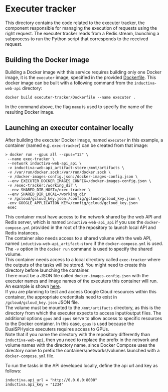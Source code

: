 # Executer tracker

This directory contains the code related to the executer tracker, the
component responsible for managing the execution of requests using the
right request. The executer tracker reads from a Redis stream, launching
a subprocess to run the Python script that corresponds to the received
request.

## Building the Docker image

Building a Docker image with this service requires building only one Docker image, it is 
the `executer` image, specified in the provided [Dockerfile](Dockerfile). This docker
image can be built with a following command from the `inductiva-web-api` directory:

```shell
docker build executer-tracker/Dockerfile --name executer .
```

In the command above, the flag `name` is used to specify the name of the resulting
Docker image.

## Launching an executer container locally

After building the executer Docker image, named `executer` in this example, a container (named e.g. `exec-tracker`) can be created from that image:

```shell
> docker run --gpus all --cpus="12" \
 --name exec-tracker \
 --network inductiva-web-api_api \
 -v inductiva-web-api_artifact-store:/mnt/artifacts \
 -v /var/run/docker.sock:/var/run/docker.sock \
 -v /docker-images-config.json:/docker-images-config.json \ 
 --env EXECUTER_DOCKER_IMAGES_CONFIG=/docker-images-config.json \
 -v /exec-tracker:/working_dir \
 --env SHARED_DIR_HOST=/exec-tracker \
 --env SHARED_DIR_LOCAL=/working_dir 
 -v /gcloud/gcloud_key.json:/config/gcloud/gcloud_key.json \ 
 -env GOOGLE_APPLICATION_KEY=/config/gcloud/gcloud_key.json
 exec
```

This container must have access to the network shared by the web API
and Redis server, which is named `inductiva-web-api_api` if you use the `docker-compose.yml` provided in the root of the repository to launch local API and Redis instances. \
The container also needs access to a shared volume with the web API, named `inductiva-web-api_artifact-store` if the `docker-compose.yml` is used. The `-v` option in the `docker run` command is used to specify the shared volume. \
This container needs access to a local directory called `exec-tracker` where the outputs of the tasks will be stored. You might need to create this directory before launching the container. \
There must be a JSON file called `docker-images-config.json` with the executer names and image names of the executers this container will run. An example is shown [here](https://github.com/inductiva/inductiva-web-api/blob/2711bdc96c701579fa4442016cd637725a7ae55a/executer-tracker/src/utils/config.py#L38). \
If you are planning to test and access Google Cloud resources within this container, the appropriate credentitals need to exist in `/gcloud/gcloud_key.json` JSON file. \
The volume must be mounted to the `/mnt/artifacts` directory, as this is the directory from which the executer expects to access input/output files.
The additional options `gpus` and `cpus` serve to allow access to specific resources to the Docker container. In this case, `gpus` is used because the DualSPHysics executers requires access to GPUs. \
Note that if you name the directory with the repository differently than `inductiva-web-api`, then you need to replace the prefix in the network and volume names with the directory name, since Docker Compose uses the directory name to prefix the containers/networks/volumes launched with a `docker-compose.yml` file.

To run the tasks in the API developed locally, define the api url and key as follows:
```
inductiva.api_url = "http://0.0.0.0:8000"
inductiva.api_key = "1234"
```
